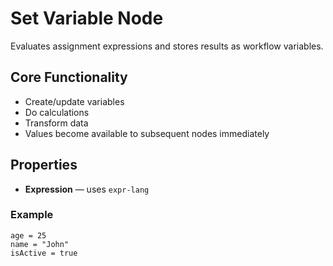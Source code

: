 # Set Variable Node

Evaluates assignment expressions and stores results as workflow variables.

## Core Functionality
- Create/update variables
- Do calculations
- Transform data
- Values become available to subsequent nodes immediately

## Properties
- **Expression** — uses `expr-lang`

### Example
```
age = 25
name = "John"
isActive = true
```
